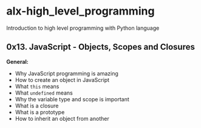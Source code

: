 # alx-high_level_programming
Introduction to high level programming with Python language
## 0x13. JavaScript - Objects, Scopes and Closures

**General:**
- Why JavaScript programming is amazing
- How to create an object in JavaScript
- What `this` means
- What `undefined` means
- Why the variable type and scope is important
- What is a closure
- What is a prototype
- How to inherit an object from another
